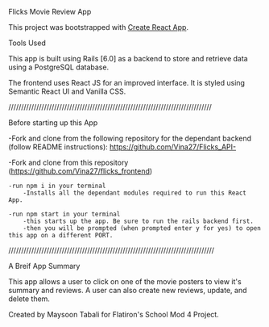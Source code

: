 Flicks Movie Review App

This project was bootstrapped with [Create React App](https://github.com/facebook/create-react-app).

Tools Used 

This app is built using Rails [6.0] as a backend to store and retrieve data using a PostgreSQL database.

The frontend uses React JS for an improved interface. It is styled using Semantic React UI and Vanilla CSS.

////////////////////////////////////////////////////////////////////////////////

Before starting up this App

-Fork and clone from the following repository for the dependant backend (follow README instructions): https://github.com/Vina27/Flicks_API-

-Fork and clone from this repository (https://github.com/Vina27/flicks_frontend)

    -run npm i in your terminal 
        -Installs all the dependant modules required to run this React App.

    -run npm start in your terminal 
        -this starts up the app. Be sure to run the rails backend first.
        -then you will be prompted (when prompted enter y for yes) to open this app on a different PORT.

/////////////////////////////////////////////////////////////////////////////////

A Breif App Summary 

This app allows a user to click on one of the movie posters to view it's summary and reviews. 
A user can also create new reviews, update, and delete them.  

Created by Maysoon Tabali for Flatiron's School Mod 4 Project. 



